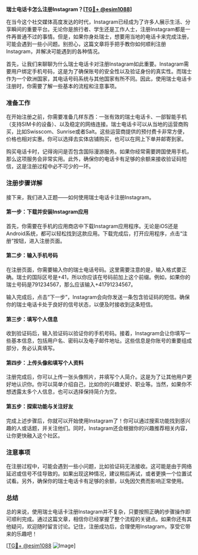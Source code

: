 **瑞士电话卡怎么注册Instagram？[[TG💪+ @esim1088](https://t.me/s/esim1088)]**

在当今这个社交媒体高度发达的时代，Instagram已经成为了许多人展示生活、分享瞬间的重要平台。无论你是旅行者、学生还是工作人士，注册Instagram都是一件再普通不过的事情。但是，如果你身处瑞士，想要用当地的电话卡来完成注册，可能会遇到一些小问题。别担心，这篇文章将手把手教你如何顺利注册Instagram，并解决可能遇到的各种情况。

首先，让我们来聊聊为什么瑞士电话卡对注册Instagram如此重要。Instagram需要用户绑定手机号码，这是为了确保账号的安全性以及验证身份的真实性。而瑞士作为一个欧洲国家，其电话号码系统与其他国家有所不同。因此，使用瑞士电话卡注册时，你需要了解一些基本的流程和注意事项。

### 准备工作

在开始注册之前，你需要准备几样东西：一张有效的瑞士电话卡、一部智能手机（支持SIM卡的设备）、以及稳定的网络连接。瑞士电话卡可以从当地的运营商购买，比如Swisscom、Sunrise或者Salt。这些运营商提供的预付费卡非常方便，价格也相对实惠。你可以选择去实体店铺购买，也可以在网上下单并邮寄到家。

购买电话卡时，记得询问是否包含国际漫游服务。如果你经常需要跨国使用手机，那么这项服务会非常实用。此外，确保你的电话卡有足够的余额来接收验证码短信，这是注册过程中必不可少的一环。

### 注册步骤详解

接下来，我们进入正题——如何使用瑞士电话卡注册Instagram。

#### 第一步：下载并安装Instagram应用

首先，你需要在手机的应用商店中下载Instagram应用程序。无论是iOS还是Android系统，都可以轻松找到这款应用。下载完成后，打开应用程序，点击“注册”按钮，进入注册页面。

#### 第二步：输入手机号码

在注册页面，你需要输入你的瑞士电话号码。这里需要注意的是，输入格式要正确。瑞士的国际区号是+41，所以你应该在号码前加上这个前缀。例如，如果你的瑞士号码是791234567，那么应该输入+41791234567。

输入完成后，点击“下一步”，Instagram会向你发送一条包含验证码的短信。确保你的瑞士电话卡处于良好的信号状态，以便及时接收到这条短信。

#### 第三步：填写个人信息

收到验证码后，输入验证码以验证你的手机号码。接着，Instagram会让你填写一些基本信息，包括用户名、密码以及电子邮件地址。这些信息是你账号的重要组成部分，务必认真填写。

#### 第四步：上传头像和填写个人资料

注册完成后，你可以上传一张头像照片，并填写个人简介。这是为了让其他用户更好地认识你。你可以简单介绍自己，比如你的兴趣爱好、职业等。当然，如果你不想透露太多个人信息，也可以选择保持简介为空。

#### 第五步：探索功能与关注好友

完成上述步骤后，你就可以开始使用Instagram了！你可以通过搜索功能找到感兴趣的人或话题，并关注他们。同时，Instagram还会根据你的兴趣推荐相关内容，让你更快融入这个社区。

### 注意事项

在注册过程中，可能会遇到一些小问题，比如验证码无法接收。这可能是由于网络延迟或信号不佳导致的。如果出现这种情况，建议稍后再试，或者更换一个位置试试看。另外，确保你的瑞士电话卡有足够的余额，以免因欠费而影响正常使用。

### 总结

总的来说，使用瑞士电话卡注册Instagram并不复杂，只要按照正确的步骤操作即可顺利完成。通过这篇文章，相信你已经掌握了整个流程的关键点。如果你还有其他疑问，欢迎随时留言讨论。记住，注册成功后，合理使用Instagram，享受它带来的乐趣吧！

[[TG💪+ @esim1088](https://t.me/s/esim1088) ![Image](https://i.postimg.cc/4NQfJmqS/Snipaste-2025-05-13-00-14-12.png)]